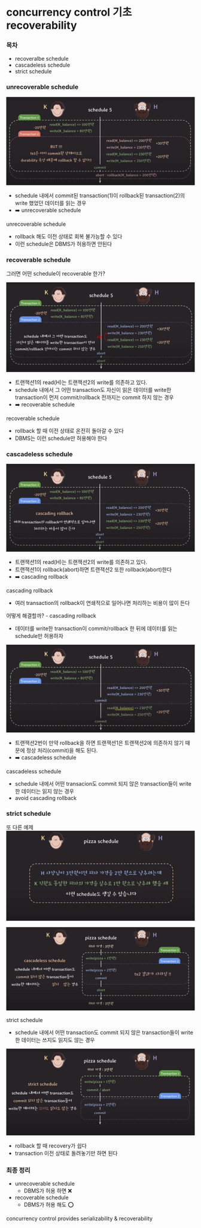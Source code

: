 # concurrency control 기초 recoverability

### 목차
- recoveralbe schedule
- cascadeless schedule
- strict schedule 

### unrecoverable schedule

![13.JPG](Image%2F13.JPG)
- schedule 내에서 commit된 transaction(1)이 rollback된 transaction(2)의 write 했었던 데이터를 읽는 경우 
- ➡️ unrecoverable schedule

unrecoverable schedule
- rollback 해도 이전 상태로 회복 불가능할 수 있다 
- 이런 schedule은 DBMS가 허용하면 안된다 

### recoverable schedule

그러면 어떤 schedule이 recoverable 한가?

![14.JPG](Image%2F14.JPG)
- 트랜잭션1의 read(H)는 트랜잭션2의 write를 의존하고 있다.
- schedule 내에서 그 어떤 transaction도 자신이 읽은 데이터를 write한 transaction이 먼저 
  commit/rollback 전까지는 commit 하지 않는 경우
- ➡️ recoverable schedule

recoverable schedule
- rollback 할 때 이전 상태로 온전히 돌아갈 수 있다
- DBMS는 이런 schedule만 허용해야 한다 

### cascadeless schedule

![15.JPG](Image%2F15.JPG)
- 트랜잭션1의 read(H)는 트랜잭션2의 write를 의존하고 있다.
- 트랜잭션1이 rollback(abort)하면 트랜잭션2 또한 rollback(abort)한다 
- ➡️ cascading rollback 

cascading rollback
- 여러 transaction의 rollback이 연쇄적으로 일어나면 처리하는 비용이 많이 든다 

어떻게 해결할까? - cascading rollback
- 데이터를 write한 transaction이 commit/rollback 한 뒤에 데이터를 읽는 schedule만 허용하자

![16.JPG](Image%2F16.JPG)

- 트랜잭션2번이 만약 rollback을 하면 트랜잭션1은 트랜잭션2에 의존하지 않기 때문에 
  정상 처리(commit)을 해도 된다.
- ➡️ cascadeless schedule

cascadeless schedule
- schedule 내에서 어떤 transacion도 commit 되지 않은 transaction들이 write한 데이터는 읽지 않는 경우
- avoid cascading rollback

### strict schedule

또 다른 예제 
![17.JPG](Image%2F17.JPG)

![18.JPG](Image%2F18.JPG)

strict schedule
- schedule 내에서 어떤 transaction도 commit 되지 않은 transaction들이 write한 데이터는
  쓰지도 읽지도 않는 경우 

![19.JPG](Image%2F19.JPG)
- rollback 할 때 recovery가 쉽다 
- transaction 이전 상태로 돌려놓기만 하면 된다 

### 최종 정리 

- unrecoverable schedule
  - DBMS가 허용 하면 ❌ 
- recoverable schedule
  - DBMS가 허용 해도 ⭕️

concurrency control provides serializability & recoverability 